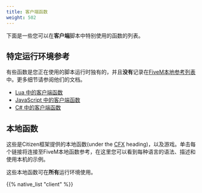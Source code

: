 ```yaml
---
title: 客户端函数
weight: 502
---
```


下面是一些您可以在**客户端**脚本中特别使用的函数的列表。

特定运行环境参考
--------------------------
有些函数是您正在使用的脚本运行时独有的，并且**没有**记录在[FiveM本地参考列表](https://runtime.fivem.net/doc/reference.html)中。更多细节请参阅他们的文档。

- [Lua 中的客户端函数](/docs/scripting-reference/runtimes/lua/client-functions)
- [JavaScript 中的客户端函数](/docs/scripting-reference/runtimes/javascript/client-functions)
- [C# 中的客户端函数](/docs/scripting-reference/runtimes/csharp/client-functions)

本地函数
----------------
这些是Citizen框架提供的本地函数(under the [CFX](#cfx) heading)，以及游戏。单击每个链接将连接至FiveM本地函数参考，在这里您可以看到每种语言的语法、描述和使用本机的示例。

这些本地函数可在**所有**运行环境使用。

{{% native_list "client" %}}
